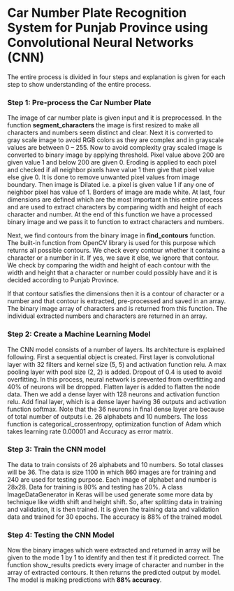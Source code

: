 # **Car Number Plate Recognition System for Punjab Province using Convolutional Neural Networks (CNN)**

The entire process is divided in four steps and explanation is given for each step to show understanding of the entire process.

### **Step 1: Pre-process the Car Number Plate**

The image of car number plate is given input and it is preprocessed. In the function **segment_characters** the image is first resized to make all characters and numbers seem distinct and clear. Next it is converted to gray scale image to avoid RGB colors as they are complex and in grayscale values are between 0 – 255. Now to avoid complexity gray scaled image is converted to binary image by applying threshold. Pixel value above 200 are given value 1 and below 200 are given 0. Eroding is applied to each pixel and checked if all neighbor pixels have value 1 then give that pixel value else give 0. It is done to remove unwanted pixel values from image boundary. Then image is Dilated i.e. a pixel is given value 1 if any one of neighbor pixel has value of 1. Borders of image are made white. At last, four dimensions are defined which are the most important in this entire process and are used to extract characters by comparing width and height of each character and number. At the end of this function we have a processed binary image and we pass it to function to extract characters and numbers.

Next, we find contours from the binary image in **find_contours** function. The built-in function from OpenCV library is used for this purpose which returns all possible contours. We check every contour whether it contains a character or a number in it. If yes, we save it else, we ignore that contour. We check by comparing the width and height of each contour with the width and height that a character or number could possibly have and it is decided according to Punjab Province.

If that contour satisfies the dimensions then it is a contour of character or a number and that contour is extracted, pre-processed and saved in an array. The binary image array of characters and is returned from this function. The individual extracted numbers and characters are returned in an array.

### **Step 2: Create a Machine Learning Model**

The CNN model consists of a number of layers. Its architecture is explained following. First a sequential object is created. First layer is convolutional layer with 32 filters and kernel size (5, 5) and activation function relu. A max pooling layer with pool size (2, 2) is added. Dropout of 0.4 is used to avoid overfitting. In this process, neural network is prevented from overfitting and 40% of neurons will be dropped. Flatten layer is added to flatten the node data. Then we add a dense layer with 128 neurons and activation function relu. Add final layer, which is a dense layer having 36 outputs and activation function softmax. Note that the 36 neurons in final dense layer are because of total number of outputs i.e. 26 alphabets and 10 numbers. The loss function is categorical_crossentropy, optimization function of Adam which takes learning rate 0.00001 and Accuracy as error matrix.

### **Step 3: Train the CNN model**

The data to train consists of 26 alphabets and 10 numbers. So total classes will be 36. The data is size 1100 in which 860 images are for training and 240 are used for testing purpose. Each image of alphabet and number is 28x28. Data for training is 80% and testing has 20%. A class ImageDataGenerator in Keras will be used generate some more data by technique like width shift and height shift. So, after splitting data in training and validation, it is then trained. It is given the training data and validation data and trained for 30 epochs. The accuracy is 88% of the trained model.

### **Step 4: Testing the CNN Model**

Now the binary images which were extracted and returned in array will be given to the mode 1 by 1 to identify and then test if it predicted correct. The function show_results predicts every image of character and number in the array of extracted contours. It then returns the predicted output by model. The model is making predictions with **88% accuracy**.
